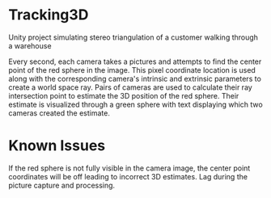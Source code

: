# Tracking3D
Unity project simulating stereo triangulation of a customer walking through a warehouse

Every second, each camera takes a pictures and attempts to find the center point of the red sphere in the image. 
This pixel coordinate location is used along with the corresponding camera's intrinsic and extrinsic parameters to create a world space ray. 
Pairs of cameras are used to calculate their ray intersection point to estimate the 3D position of the red sphere. 
Their estimate is visualized through a green sphere with text displaying which two cameras created the estimate. 


# Known Issues 
If the red sphere is not fully visible in the camera image, the center point coordinates will be off leading to incorrect 3D estimates. 
Lag during the picture capture and processing. 
